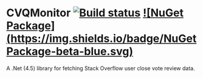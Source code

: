 CVQMonitor [![Build status](https://ci.appveyor.com/api/projects/status/ah31lpm9b513me28/branch/master?svg=true)](https://ci.appveyor.com/project/ArcticEcho/cvqmonitor/branch/master) [![NuGet Package](https://img.shields.io/badge/NuGet Package-beta-blue.svg)](https://www.nuget.org/packages/SOCVR.Net/)
=====

A .Net (4.5) library for fetching Stack Overflow user close vote review data.
